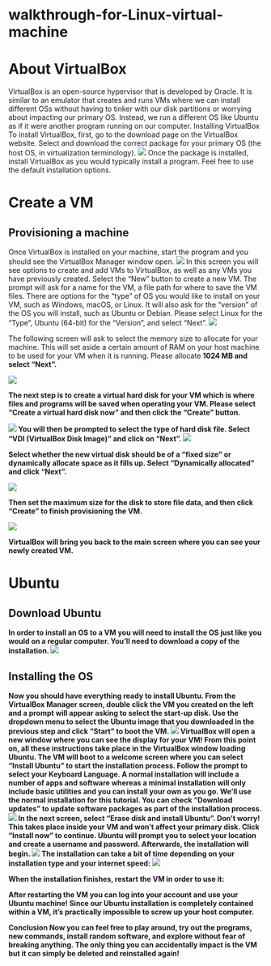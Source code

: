 # walkthrough-for-Linux-virtual-machine

<h1>About VirtualBox</h1>
VirtualBox is an open-source hypervisor that is developed by Oracle. It is similar to an emulator that creates and runs VMs where we can install different OSs without having to tinker with our disk partitions or worrying about impacting our primary OS. Instead, we run a different OS like Ubuntu as if it were another program running on our computer.
Installing VirtualBox
To install VirtualBox, first, go to the download page on the VirtualBox website. Select and download the correct package for your primary OS (the host OS, in virtualization terminology).



<img src="VB!.webp"> 
Once the package is installed, install VirtualBox as you would typically install a program. Feel free to use the default installation options.
<h1>Create a VM</h1>
<h2>Provisioning a machine</h2>
Once VirtualBox is installed on your machine, start the program and you should see the VirtualBox Manager window open.



<img src="VB2.webp"> 
In this screen you will see options to create and add VMs to VirtualBox, as well as any VMs you have previously created.
Select the “New” button to create a new VM. The prompt will ask for a name for the VM, a file path for where to save the VM files. There are options for the “type” of OS you would like to install on your VM, such as Windows, macOS, or Linux. It will also ask for the “version” of the OS you will install, such as Ubuntu or Debian.
Please select Linux for the “Type”, Ubuntu (64-bit) for the “Version”, and select “Next”.

<img src="VB3.webp">
 
The following screen will ask to select the memory size to allocate for your machine. This will set aside a certain amount of RAM on your host machine to be used for your VM when it is running.
Please allocate <strong>1024 MB<strong> and select “Next”.



<img src="VB4.webp">
 
The next step is to create a virtual hard disk for your VM which is where files and programs will be saved when operating your VM. Please select “Create a virtual hard disk now” and then click the “Create” button.


<img src="VB5.webp">
You will then be prompted to select the type of hard disk file. Select “VDI (VirtualBox Disk Image)” and click on “Next”.


<img src="VB6.webp">
 
Select whether the new virtual disk should be of a “fixed size” or dynamically allocate space as it fills up. Select “Dynamically allocated” and click “Next”.


<img src="VB7.webp">
 
Then set the maximum size for the disk to store file data, and then click “Create” to finish provisioning the VM.



<img src="VB8.webp">
 
VirtualBox will bring you back to the main screen where you can see your newly created VM.
<h1>Ubuntu</h1>
<h2>Download Ubuntu</h2>
In order to install an OS to a VM you will need to install the OS just like you would on a regular computer. You’ll need to download a copy of the installation.


<img src="VB9.webp">
 
<h2>Installing the OS</h2>
Now you should have everything ready to install Ubuntu. From the VirtualBox Manager screen, double click the VM you created on the left and a prompt will appear asking to select the start-up disk. Use the dropdown menu to select the Ubuntu image that you downloaded in the previous step and click “Start” to boot the VM.


<img src="VB10.webp"> 
VirtualBox will open a new window where you can see the display for your VM! From this point on, all these instructions take place in the VirtualBox window loading Ubuntu.
The VM will boot to a welcome screen where you can select “Install Ubuntu” to start the installation process. Follow the prompt to select your Keyboard Language. A normal installation will include a number of apps and software whereas a minimal installation will only include basic utilities and you can install your own as you go. We’ll use the normal installation for this tutorial. You can check “Download updates” to update software packages as part of the installation process.


<img src="VB11.webp">
In the next screen, select “Erase disk and install Ubuntu”. Don’t worry! This takes place inside your VM and won’t affect your primary disk. Click “Install now” to continue. Ubuntu will prompt you to select your location and create a username and password. Afterwards, the installation will begin.


<img src="VB12.webp">
The installation can take a bit of time depending on your installation type and your internet speed:


<img src="VB13.webp.">
 
When the installation finishes, restart the VM in order to use it:
 
After restarting the VM you can log into your account and use your Ubuntu machine! Since our Ubuntu installation is completely contained within a VM, it’s practically impossible to screw up your host computer.
 
Conclusion
Now you can feel free to play around, try out the programs, new commands, install random software, and explore without fear of breaking anything. The only thing you can accidentally impact is the VM but it can simply be deleted and reinstalled again!

